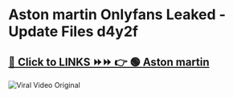 
 # Aston martin Onlyfans Leaked - Update Files d4y2f

## <h2><a href="https://clipsfans.com/Aston_martin&ref=git">🔗 Click to LINKS ⏩⏩ 👉 🟢 Aston martin </a></h2>

<a href="https://clipsfans.com/Aston_martin&ref=git" rel="nofollow" data-target="animated-image.originalLink"><img src="https://i.ibb.co.com/xMMVF88/686577567.gif" alt="Viral Video Original" style="max-width: 100%; display: inline-block;" data-target="animated-image.originalImage"></a>

